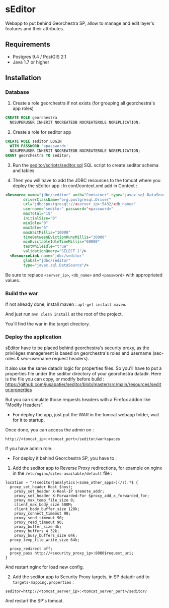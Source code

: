 # sEditor
Webapp to put behind Georchestra SP, allow to manage and edit layer's features and their attributes.

## Requirements

* Postgres 9.4 / PostGIS 2.1
* Java 1.7 or higher

## Installation

### Database

1. Create a role georchestra if not exists (for grouping all georchestra's app roles)
```sql
CREATE ROLE georchestra
  NOSUPERUSER INHERIT NOCREATEDB NOCREATEROLE NOREPLICATION;
```

2. Create a role for seditor app
```sql
CREATE ROLE seditor LOGIN
  WITH PASSWORD '<password>'
  NOSUPERUSER INHERIT NOCREATEDB NOCREATEROLE NOREPLICATION;
GRANT georchestra TO seditor;
```

3. Run the [seditor/scripts/seditor.sql](https://github.com/jusabatier/seditor/blob/master/scripts/seditor.sql) SQL script to create seditor schema and tables

4. Then you will have to add the JDBC resources to the tomcat where you deploy the sEditor app : 
In conf/context.xml add in Context : 
```xml
<Resource name="jdbc/seditor" auth="Container" type="javax.sql.DataSource"
		driverClassName="org.postgresql.Driver"
		url="jdbc:postgresql://<server_ip>:5432/<db_name>"
		username="seditor" password="<password>"
		maxTotal="15"
		initialSize="0"
		minIdle="0"
		maxIdle="6"
		maxWaitMillis="10000"
		timeBetweenEvictionRunsMillis="30000"
		minEvictableIdleTimeMillis="60000"
		testWhileIdle="true"
		validationQuery="SELECT 1"/>
  <ResourceLink name="jdbc/seditor"
		global="jdbc/seditor"
		type="javax.sql.DataSource"/>
```
Be sure to replace `<server_ip>`, `<db_name>` and `<password>` with appropriated values.

### Build the war

If not already done, install maven : `apt-get install maven`.

And just run `mvn clean install` at the root of the project.

You'll find the war in the target directory.

### Deploy the application

sEditor have to be placed behind georchestra's security proxy, as the privilèges management is based on georchestra's roles and username (sec-roles & sec-username request headers).

It also use the same datadir logic for properties files.
So you'll have to put a properties file under the seditor directory of your georchestra datadir.
Here is the file you can copy, or modify before build : https://github.com/jusabatier/seditor/blob/master/src/main/resources/seditor.properties

But you can simulate those requests headers with a Firefox addon like "Modify Headers".

* For deploy the app, just put the WAR in the tomcat webapp folder, wait for it to startup.

Once done, you can access the admin on : 

`http://<tomcat_ip>:<tomcat_port>/seditor/workspaces`

If you have admin role.

* For deploy it behind Georchestra SP, you have to : 

1. Add the seditor app to Reverse Proxy redirections, for example on nginx in the `/etc/nginx/sites-available/default` file : 
```
location ~ ^/(seditor|analytics|<some_other_apps>)(/?).*$ {
  proxy_set_header Host $host;
	proxy_set_header X-Real-IP $remote_addr;
	proxy_set_header X-Forwarded-For $proxy_add_x_forwarded_for;
	proxy_max_temp_file_size 0;
	client_max_body_size 500M;
	client_body_buffer_size 128k;
	proxy_connect_timeout 90;
	proxy_send_timeout 90;
	proxy_read_timeout 90;
	proxy_buffer_size 4k;
	proxy_buffers 4 32k;
	proxy_busy_buffers_size 64k;
  proxy_temp_file_write_size 64k;
  
  proxy_redirect off;
  proxy_pass http://<security_proxy_ip>:8080$request_uri;
}
```
And restart nginx for load new config.

2. Add the seditor app to Security Proxy targets, in SP datadir add to `targets-mapping.properties` : 
```
seditor=http://<tomcat_server_ip>:<tomcat_server_port>/seditor/
```
And restart the SP's tomcat.
